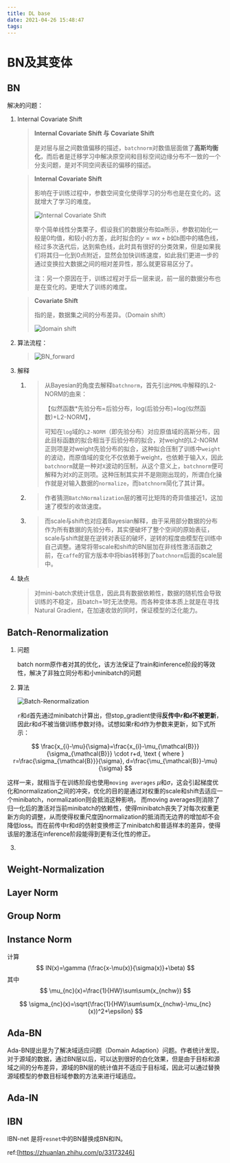 ```yaml
---
title: DL base
date: 2021-04-26 15:48:47
tags:
---
```



# BN及其变体

## BN

解决的问题：

1. Internal Covariate Shift

   > **Internal Covariate Shift 与 Covariate Shift**
   >
   > 是对层与层之间数值偏移的描述，`batchnorm`对数值层面做了**高斯均衡化**，而后者是迁移学习中解决原空间和目标空间边缘分布不一致的一个分支问题，是对不同空间表征的偏移的描述。

   > **Internal Covariate Shift**
   >
   > 影响在于训练过程中，参数空间变化使得学习的分布也是在变化的。这就增大了学习的难度。
   >
   > ![Internal Covariate Shift](https://tuchuang-1259359185.cos.ap-chengdu.myqcloud.com/_asserts/activation-normalization-layer/1.jpg)
   >
   > 举个简单线性分类栗子，假设我们的数据分布如a所示，参数初始化一般是0均值，和较小的方差，此时拟合的$y=wx+b$如`b`图中的橘色线，经过多次迭代后，达到紫色线，此时具有很好的分类效果，但是如果我们将其归一化到0点附近，显然会加快训练速度，如此我们更进一步的通过变换拉大数据之间的相对差异性，那么就更容易区分了。
   >
   > 注：另一个原因在于，训练过程对于后一层来说，前一层的数据分布也是在变化的。更增大了训练的难度。

   > **Covariate Shift**
   >
   > 指的是，数据集之间的分布差异。（Domain shift）
   >
   > ![domain shift](https://tuchuang-1259359185.cos.ap-chengdu.myqcloud.com/_asserts/activation-normalization-layer/2.jpg)
   >
   >



2. 算法流程：

   >![BN_forward](https://tuchuang-1259359185.cos.ap-chengdu.myqcloud.com/_asserts/activation-normalization-layer/3.jpg)

3. 解释

   1. > 从Bayesian的角度去解释`batchnorm`，首先引出`PRML`中解释的L2-NORM的由来：
      >
      > 【似然函数*先验分布=后验分布，log(后验分布)=log(似然函数)+L2-NORM】，
      >
      > 可知在`log`域的`L2-NORM`（即先验分布）对应原值域的高斯分布，因此目标函数的拟合相当于后验分布的拟合，对weight的L2-NORM 正则项是对weight先验分布的拟合，这种拟合压制了训练中`weight`的波动，而原值域的变化不仅依赖于weight，也依赖于输入`X`，因此`batchnorm`就是一种对`X`波动的压制，从这个意义上，`batchnorm`便可解释为对`X`的正则项。这种压制其实并不是刚刚出现的，所谓白化操作就是对输入数据的`normalize`，而`batchnorm`简化了其计算。

   2. > 作者猜测`BatchNormalization`层的雅可比矩阵的奇异值接近1，这加速了模型的收敛速度。

   3. > 而scale与shift也对应着Bayesian解释，由于采用部分数据的分布作为所有数据的先验分布，其实便破坏了整个空间的原始表征，scale与shift就是在逆转对表征的破坏，逆转的程度由模型在训练中自己调整。通常将带scale和shift的BN层加在非线性激活函数之前，在`caffe`的官方版本中将bias转移到了`batchnorm`后面的scale层中。	

4. 缺点

   > 对mini-batch求统计信息，因此具有数据依赖性，数据的随机性会导致训练的不稳定，且batch=1时无法使用。而各种变体本质上就是在寻找Natural Gradient，在加速收敛的同时，保证模型的泛化能力。

## Batch-Renormalization

1. 问题

   batch norm原作者对其的优化，该方法保证了train和inference阶段的等效性，解决了非独立同分布和小minibatch的问题

2. 算法

   ![Batch-Renormalization](https://tuchuang-1259359185.cos.ap-chengdu.myqcloud.com/_asserts/activation-normalization-layer/4.jpg)

   `r`和`d`首先通过minibatch计算出，但stop_gradient使得**反传中`r`和`d`不被更新**，因此r和d不被当做训练参数对待。试想如果r和d作为参数来更新，如下式所示：

  $$ 
\frac{x_{i}-\mu}{\sigma}=\frac{x_{i}-\mu_{\mathcal{B}}}{\sigma_{\mathcal{B}}} \cdot r+d, \text { where } r=\frac{\sigma_{\mathcal{B}}}{\sigma}, d=\frac{\mu_{\mathcal{B}}-\mu}{\sigma}
 $$


   这样一来，就相当于在训练阶段也使用`moving averages`  $μ$和$σ$，这会引起梯度优化和normalization之间的冲突，优化的目的是通过对权重的scale和shift去适应一个minibatch，normalization则会抵消这种影响，
   而moving averages则消除了归一化后的激活对当前minibatch的依赖性，使得minibatch丧失了对每次权重更新方向的调整，从而使得权重尺度因normalization的抵消而无边界的增加却不会降低loss。而在前传中r和d的仿射变换修正了minibatch和普适样本的差异，使得该层的激活在inference阶段能得到更有泛化性的修正。

3. 

## Weight-Normalization

## Layer Norm

## Group Norm

## Instance Norm

计算
$$
IN(x)=\gamma (\frac{x-\mu(x)}{\sigma(x)}+\beta)
$$
其中
$$
\mu_{nc}(x)=\frac{1}{HW}\sum\sum(x_{nchw})
$$

$$
\sigma_{nc}(x)=\sqrt{\frac{1}{HW}\sum\sum(x_{nchw}-\mu_{nc}(x))^2+\epsilon}
$$



## Ada-BN

Ada-BN提出是为了解决域适应问题（Domain Adaption）问题。作者统计发现，对于源域的数据，通过BN层以后，可以达到很好的白化效果，但是由于目标和源域之间的分布差异，源域的BN层的统计值并不适应于目标域，因此可以通过替换源域模型的参数目标域参数的方法来进行域适应。

## Ada-IN



## IBN

IBN-net 是将`resnet`中的BN替换成BN和IN。





ref:[https://zhuanlan.zhihu.com/p/33173246]



